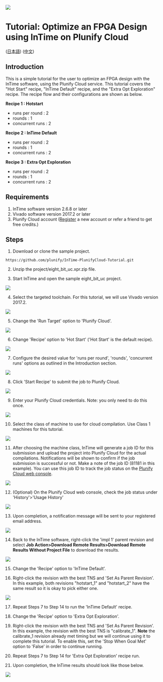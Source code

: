 <img src="images/Plunify_Cloud_InTime.png" /><h1>Tutorial: Optimize an FPGA Design using InTime on Plunify Cloud</h1>

(<a href="lang/日本語/README.md">日本語</a>)
(<a href="lang/中文/README.md">中文</a>)

## Introduction
This is a simple tutorial for the user to optimize an FPGA design with the InTime software, using the Plunify Cloud service. This tutorial covers the "Hot Start" recipe, "InTime Default" recipe, and the "Extra Opt Exploration" recipe. The recipe flow and their configurations are shown as below.

**Recipe 1 : Hotstart**
  - runs per round  : 2
  - rounds          : 1
  - concurrent runs : 2
  
**Recipe 2 : InTime Default**
  - runs per round  : 2
  - rounds          : 1
  - concurrent runs : 2

**Recipe 3 : Extra Opt Exploration**
  - runs per round  : 2
  - rounds          : 1
  - concurrent runs : 2

## Requirements
1. InTime software version 2.6.8 or later
2. Vivado software version 2017.2 or later
3. Plunify Cloud account ([Register](https://cloud.plunify.com/register) a new account or refer a friend to get free credits.)

## Steps

1. Download or clone the sample project.

`https://github.com/plunify/InTime-PlunifyCloud-Tutorial.git`

2. Unzip the project/eight_bit_uc.xpr.zip file.

3. Start InTime and open the sample eight_bit_uc project.
<p align="left"><img src="images/open_project.png" /></p>

4. Select the targeted toolchain. For this tutorial, we will use Vivado version 2017.2.
<p align="left"><img src="images/select_toolchain.png" /></p>

5. Change the 'Run Target' option to 'Plunify Cloud'.
<p align="left"><img src="images/run_target_option.png" /></p>

6. Change 'Recipe' option to 'Hot Start' ('Hot Start' is the default recipe).
<p align="left"><img src="images/recipe_hotstart.png" /></p>

7. Configure the desired value for 'runs per round', 'rounds', 'concurrent runs' options as outlined in the Introduction section.
<p align="left"><img src="images/hotstart_settings.png" /></p>

8. Click 'Start Recipe' to submit the job to Plunify Cloud.
<p align="left"><img src="images/start_recipe_icon.png" /></p>

9. Enter your Plunify Cloud credentials. Note: you only need to do this once.
<p align="left"><img src="images/user_creditial.png" /></p>

10. Select the class of machine to use for cloud compilation. Use Class 1 machines for this tutorial.
<p align="left"><img src="images/select_class_machine.png" /></p>

11. After choosing the machine class, InTime will generate a job ID for this submission and upload the project into Plunify Cloud for the actual compilations. Notifications will be shown to confirm if the job submission is successful or not. Make a note of the job ID (81181 in this example). You can use this job ID to track the job status on the [Plunify Cloud web console](https://cloud.plunify.com/).
<p align="left"><img src="images/hotstart_job_submitted.png" /></p>

12. (Optional) On the Plunify Cloud web console, check the job status under 'History'>'Usage History'
<p align="left"><img src="images/hotstart_job_status_web.png" /></p>

13. Upon completion, a notification message will be sent to your registered email address.
<p align="left"><img src="images/hotstart_job_completed_email_notification.png" /></p>

14. Back to the InTime software, right-click the 'impl 1' parent revision and select **Job Action>Download Remote Results>Download Remote Results Without Project File** to download the results.
<p align="left"><img src="images/hotstart_download_results.png" /></p>

15. Change the 'Recipe' option to 'InTime Default'.

16. Right-click the revision with the best TNS and 'Set As Parent Revision'. In this example, both revisions "hotstart_1" and "hotstart_2" have the same result so it is okay to pick either one.
<p align="left"><img src="images/intime_default_set_parent_revision.png" /></p>

17. Repeat Steps 7 to Step 14 to run the 'InTime Default' recipe. 

18. Change the 'Recipe' option to 'Extra Opt Exploration'.

19. Right-click the revision with the best TNS and 'Set As Parent Revision'. In this example, the revision with the best TNS is "calibrate_1". **Note** the calibrate_1 revision already met timing but we will continue using it to complete this tutorial. To enable this, set the 'Stop When Goal Met' option to 'False' in order to continue running. 

20. Repeat Steps 7 to Step 14 for 'Extra Opt Exploration' recipe run. 

21. Upon completion, the InTime results should look like those below.
<p align="left"><img src="images/final_result.png" /></p>
